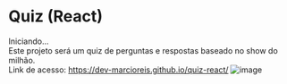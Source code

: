 # Quiz (React)
Iniciando...<br>
Este projeto será um quiz de perguntas e respostas baseado no show do milhão.<br>
Link de acesso: https://dev-marcioreis.github.io/quiz-react/
![image](https://user-images.githubusercontent.com/122680054/230638875-0554ee1c-2ad2-4924-beba-0a8ab235807a.png)
